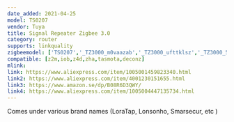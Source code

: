 ```yaml
---
date_added: 2021-04-25
model: TS0207
vendor: Tuya
title: Signal Repeater Zigbee 3.0
category: router
supports: linkquality
zigbeemodel: ['TS0207','_TZ3000_m0vaazab','_TZ3000_ufttklsz','_TZ3000_5k5vh43t', '_TZ3000_gszjt2xx']
compatible: [z2m,iob,z4d,zha,tasmota,deconz]
mlink: 
link: https://www.aliexpress.com/item/1005001459823340.html
link2: https://www.aliexpress.com/item/4001230151655.html
link3: https://www.amazon.se/dp/B08R6D3QWY/
link4: https://www.aliexpress.com/item/1005004447135734.html
---
```


Comes under various brand names (LoraTap, Lonsonho, Smarsecur, etc )
